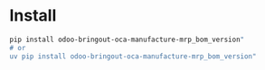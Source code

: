 # Install

```bash
pip install odoo-bringout-oca-manufacture-mrp_bom_version"
# or
uv pip install odoo-bringout-oca-manufacture-mrp_bom_version"
```
